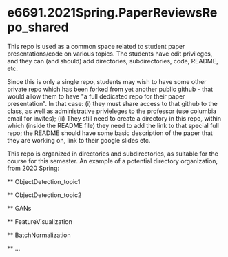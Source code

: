# e6691.2021Spring.PaperReviewsRepo_shared

This repo is used as a common space related to student paper presentations/code on various topics.
The students have edit privileges, and they can (and should) add directories, subdirectories, code, README, etc.

Since this is only a single repo, students may wish to have some other private repo which has been forked from yet another public github - that would allow them to have "a full dedicated repo for their paper presentation". In that case: (i) they must share access to that github to the class, as well as administrative privieleges to the professor (use columbia email for invites); (ii) They still need to create a directory in this repo, within which (inside the README file) they need to add the link to that special full repo; the README should have some basic description of the paper that they are working on, link to their google slides etc.

This repo is organized in directories and subdirectories, as suitable for the course for this semester.
An example of a potential directory organization, from 2020 Spring:

** ObjectDetection_topic1

** ObjectDetection_topic2

** GANs

** FeatureVisualization

** BatchNormalization

** ...


